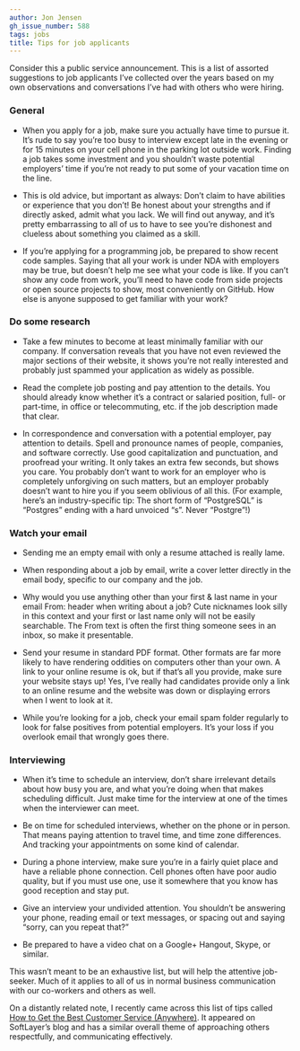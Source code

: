 ```yaml
---
author: Jon Jensen
gh_issue_number: 588
tags: jobs
title: Tips for job applicants
---
```


Consider this a public service announcement. This is a list of assorted suggestions to job applicants I’ve collected over the years based on my own observations and conversations I’ve had with others who were hiring.

### General

- When you apply for a job, make sure you actually have time to pursue it. It’s rude to say you’re too busy to interview except late in the evening or for 15 minutes on your cell phone in the parking lot outside work. Finding a job takes some investment and you shouldn’t waste potential employers’ time if you’re not ready to put some of your vacation time on the line.

- This is old advice, but important as always: Don’t claim to have abilities or experience that you don’t! Be honest about your strengths and if directly asked, admit what you lack. We will find out anyway, and it’s pretty embarrassing to all of us to have to see you’re dishonest and clueless about something you claimed as a skill.

- If you’re applying for a programming job, be prepared to show recent code samples. Saying that all your work is under NDA with employers may be true, but doesn’t help me see what your code is like. If you can’t show any code from work, you’ll need to have code from side projects or open source projects to show, most conveniently on GitHub. How else is anyone supposed to get familiar with your work?

### Do some research

- Take a few minutes to become at least minimally familiar with our company. If conversation reveals that you have not even reviewed the major sections of their website, it shows you’re not really interested and probably just spammed your application as widely as possible.

- Read the complete job posting and pay attention to the details. You should already know whether it’s a contract or salaried position, full- or part-time, in office or telecommuting, etc. if the job description made that clear.

- In correspondence and conversation with a potential employer, pay attention to details. Spell and pronounce names of people, companies, and software correctly. Use good capitalization and punctuation, and proofread your writing. It only takes an extra few seconds, but shows you care. You probably don’t want to work for an employer who is completely unforgiving on such matters, but an employer probably doesn’t want to hire you if you seem oblivious of all this. (For example, here’s an industry-specific tip: The short form of “PostgreSQL” is “Postgres” ending with a hard unvoiced “s”. Never “Postgre”!)

### Watch your email

- Sending me an empty email with only a resume attached is really lame.

- When responding about a job by email, write a cover letter directly in the email body, specific to our company and the job.

- Why would you use anything other than your first &amp; last name in your email From: header when writing about a job? Cute nicknames look silly in this context and your first or last name only will not be easily searchable. The From text is often the first thing someone sees in an inbox, so make it presentable.

- Send your resume in standard PDF format. Other formats are far more likely to have rendering oddities on computers other than your own. A link to your online resume is ok, but if that’s all you provide, make sure your website stays up! Yes, I’ve really had candidates provide only a link to an online resume and the website was down or displaying errors when I went to look at it.

- While you’re looking for a job, check your email spam folder regularly to look for false positives from potential employers. It’s your loss if you overlook email that wrongly goes there.

### Interviewing

- When it’s time to schedule an interview, don’t share irrelevant details about how busy you are, and what you’re doing when that makes scheduling difficult. Just make time for the interview at one of the times when the interviewer can meet.

- Be on time for scheduled interviews, whether on the phone or in person. That means paying attention to travel time, and time zone differences. And tracking your appointments on some kind of calendar.

- During a phone interview, make sure you’re in a fairly quiet place and have a reliable phone connection. Cell phones often have poor audio quality, but if you must use one, use it somewhere that you know has good reception and stay put.

- Give an interview your undivided attention. You shouldn’t be answering your phone, reading email or text messages, or spacing out and saying “sorry, can you repeat that?”

- Be prepared to have a video chat on a Google+ Hangout, Skype, or similar.

This wasn’t meant to be an exhaustive list, but will help the attentive job-seeker. Much of it applies to all of us in normal business communication with our co-workers and others as well.

On a distantly related note, I recently came across this list of tips called [How to Get the Best Customer Service (Anywhere)](http://blog.softlayer.com/2012/how-to-get-the-best-customer-service-anywhere/). It appeared on SoftLayer’s blog and has a similar overall theme of approaching others respectfully, and communicating effectively.

